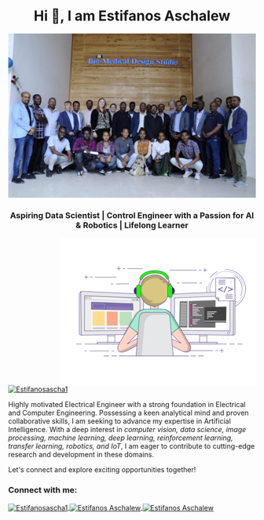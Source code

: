 <h1 align="center">Hi 👋, I am Estifanos Aschalew</h1>

<div align="center">
  <img src="Rice_university_workshop_design_memory.jpg" alt="Workshop Design Memory">
</div>

<h3 align="center">Aspiring Data Scientist | Control Engineer with a Passion for AI & Robotics | Lifelong Learner</h3>

<img align="right" width="400" alt="Coding" src="https://raw.githubusercontent.com/devSouvik/devSouvik/master/gif3.gif">

<p align="left">
  <a href="https://x.com/Estifanosascha1" target="_blank">
    <img src="https://img.shields.io/twitter/follow/Estifanosascha1?logo=twitter&style=for-the-badge" alt="Estifanosascha1">
  </a>
</p>

<p>
  Highly motivated Electrical Engineer with a strong foundation in Electrical and Computer Engineering. Possessing a keen analytical mind and proven collaborative skills, I am seeking to advance my expertise in Artificial Intelligence. With a deep interest in <i>computer vision, data science, image processing, machine learning, deep learning, reinforcement learning, transfer learning, robotics, and IoT</i>, I am eager to contribute to cutting-edge research and development in these domains.
</p>

<p>Let's connect and explore exciting opportunities together!</p>

<h3 align="left">Connect with me:</h3>
<p align="left">
  <a href="https://twitter.com/Estifanosascha1" target="_blank">
    <img align="center" src="https://raw.githubusercontent.com/rahuldkjain/github-profile-readme-generator/master/src/images/icons/Social/twitter.svg" alt="Estifanosascha1" height="30" width="40">
  </a>
  <a href="https://www.linkedin.com/in/estifanos-aschalew/" target="_blank">
    <img align="center" src="https://raw.githubusercontent.com/rahuldkjain/github-profile-readme-generator/master/src/images/icons/Social/linked-in-alt.svg" alt="Estifanos Aschalew" height="30" width="40">
  </a>
  <a href="https://www.instagram.com/estifaschalew/" target="_blank">
    <img align="center" src="https://raw.githubusercontent.com/rahuldkjain/github-profile-readme-generator/master/src/images/icons/Social/instagram.svg" alt="Estifanos Aschalew" height="30" width="40">
  </a>
</p>
